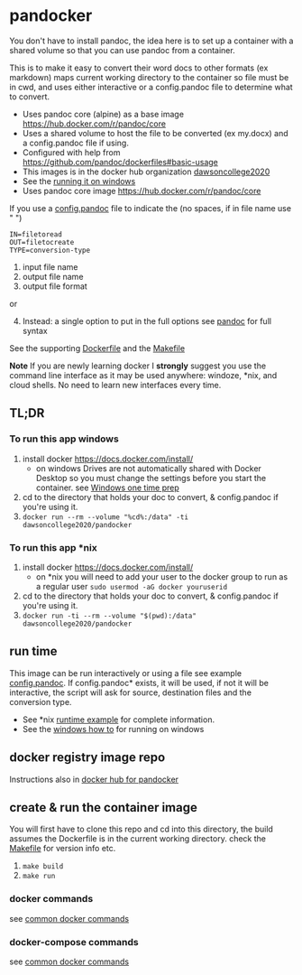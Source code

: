 #  pandocker
You don't have to install pandoc, the idea here is to set up a container with a shared volume so that
you can use pandoc from a container.

This is to make it easy to convert their word docs to other formats (ex markdown) maps current working directory to the container so file must be in cwd, and uses either interactive or a config.pandoc file to determine what to convert.

* Uses pandoc core (alpine) as a base image https://hub.docker.com/r/pandoc/core 
* Uses a shared volume to host the file to be converted (ex my.docx) and a config.pandoc file if using.
* Configured with help from https://github.com/pandoc/dockerfiles#basic-usage
* This images is in the docker hub organization [dawsoncollege2020](https://hub.docker.com/u/dawsoncollege2020)
* See the [running it on windows](WINHOWTO.md)
* Uses pandoc core image https://hub.docker.com/r/pandoc/core 

If you use a [config.pandoc](config.pandoc.txt) file to indicate the (no spaces, if in file name use \" \") 
```
IN=filetoread
OUT=filetocreate
TYPE=conversion-type
```
1. input file name
2. output file name
3. output file format

or

4. Instead: a single option to put in the full options see [pandoc](pandoc.org) for full syntax

See the supporting [Dockerfile](Dockerfile) and the  [Makefile](Makefile)

**__Note__** If you are newly learning docker I __strongly__ suggest you use the command line interface as it may be used anywhere: windoze, *nix, and cloud shells.  No need to learn new interfaces every time.

## TL;DR
### To run this app  windows
1. install docker https://docs.docker.com/install/ 
    * on windows Drives are not automatically shared with Docker Desktop so you must change the  settings before you start the container. see [Windows one time prep](WINHOWTO.md#one-time-prep)
2. cd to the directory that holds your doc to convert, & config.pandoc if you're using it.
3. `docker run --rm --volume "%cd%:/data" -ti dawsoncollege2020/pandocker`  

### To run this app  *nix
1. install docker https://docs.docker.com/install/ 
    * on *nix you will need to add your user to the docker group to run as a regular user `sudo usermod -aG docker youruserid`
2. cd to the directory that holds your doc to convert, & config.pandoc if you're using it.
3. `docker run -ti --rm --volume "$(pwd):/data" dawsoncollege2020/pandocker`  

## run time
This image can be run interactively or using a file see example [config.pandoc](full.example.config.pandoc).  If config.pandoc* exists, it will be used, if not it will be interactive, the script will ask for source, destination files and the conversion type. 

* See *nix [runtime example](RUNFROMHUB.md) for complete information.  
* See the [windows how to](WINHOWTO.md) for running on windows

## docker registry image repo
Instructions also in [docker hub for pandocker](https://hub.docker.com/r/dawsoncollege2020/pandocker)
## create & run the container image
You will first have to clone this repo and cd into this directory, the build assumes the Dockerfile is in the current working directory. check the [Makefile](Makefile) for version info etc.
1. `make build`
2. `make run`
### docker commands
see  [common docker commands](../docker-usage-overview/DOCKERCMDS.md) 
### docker-compose commands
see  [common docker commands](../docker-usage-overview/DOCKERCOMPOSECMDS.md)


